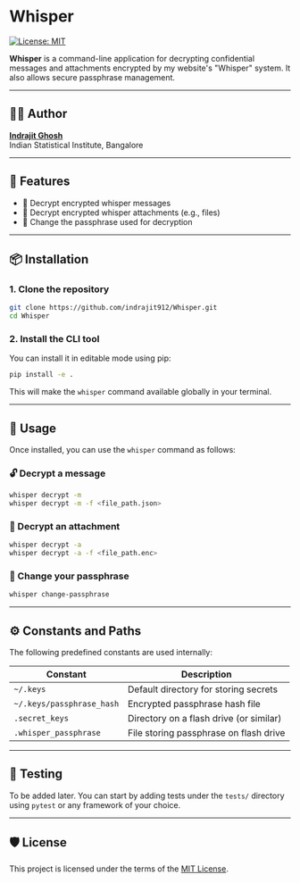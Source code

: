# Whisper

[![License: MIT](https://img.shields.io/badge/License-MIT-yellow.svg)](LICENSE)


**Whisper** is a command-line application for decrypting confidential messages and attachments encrypted by my website's "Whisper" system. It also allows secure passphrase management.

---

## 🧑‍💻 Author

**[Indrajit Ghosh](https://indrajitghosh.onrender.com)** <br>
Indian Statistical Institute, Bangalore

---

## 🔧 Features

- 🔐 Decrypt encrypted whisper messages
- 📎 Decrypt encrypted whisper attachments (e.g., files)
- 🔑 Change the passphrase used for decryption

---

## 📦 Installation

### 1. Clone the repository

```bash
git clone https://github.com/indrajit912/Whisper.git
cd Whisper
````

### 2. Install the CLI tool

You can install it in editable mode using pip:

```bash
pip install -e .
```

This will make the `whisper` command available globally in your terminal.

---

## 🚀 Usage

Once installed, you can use the `whisper` command as follows:

### 🔓 Decrypt a message

```bash
whisper decrypt -m
whisper decrypt -m -f <file_path.json>
```

### 📂 Decrypt an attachment

```bash
whisper decrypt -a
whisper decrypt -a -f <file_path.enc>
```

### 🔑 Change your passphrase

```bash
whisper change-passphrase
```

---

## ⚙️ Constants and Paths

The following predefined constants are used internally:

| Constant                  | Description                             |
| ------------------------- | --------------------------------------- |
| `~/.keys`                 | Default directory for storing secrets   |
| `~/.keys/passphrase_hash` | Encrypted passphrase hash file          |
| `.secret_keys`            | Directory on a flash drive (or similar) |
| `.whisper_passphrase`     | File storing passphrase on flash drive  |

---

## 🧪 Testing

To be added later. You can start by adding tests under the `tests/` directory using `pytest` or any framework of your choice.

---

## 🛡️ License


This project is licensed under the terms of the [MIT License](LICENSE).

